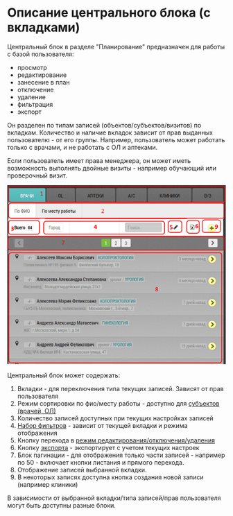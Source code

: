 # Описание центрального блока (с вкладками)

Центральный блок в разделе "Планирование" предназначен для работы 
с базой пользователя:
  - просмотр
  - редактирование
  - занесение в план
  - отключение
  - удаление
  - фильтрация
  - экспорт
  
Он разделен по типам записей (объектов/субъектов/визитов) по вкладкам.
Количество и наличие вкладок зависит от прав выданных пользователю - от его группы.
Например, пользователь может работать только с врачами, и не работать с ОЛ и аптеками.

Если пользователь имеет права менеджера, он может иметь возможность выполнять двойные визиты - например обучающий или проверочный визит.

![](../images/rep-planning-central-block.png)

Центральный блок может содержать:
  1. Вкладки - для переключения типа текущих записей. Зависят от прав пользователя
  2. Режим сортировки по фио/месту работы - доступно для [субъектов (врачей, ОЛ)](rep-planning-central-block-subjects.html)
  3. Количество записей доступных при текущих настройках записей
  4. [Набор фильтров](rep-planning-central-block-filters.html) - зависит от текущей вкладки и режима отображения
  5. Кнопку перехода в [режим редактирования/отключения/удаления](rep-planning-central-block-edit.html)
  6. Кнопку [экспорта](rep-planning-central-block-export.html) - экспортирует с учетом текущих настроек
  7. Блок пагинации - для отображения только части записей - например по 50 - включает кнопки листания и прямого перехода.
  8. Отображение записей выбранной вкладки.
  9. В некоторых записях доступна кнопка создания новой записи (например клиники)

В зависимости от выбранной вкладки/типа записей/прав пользователя могут быть доступны разные блоки.
